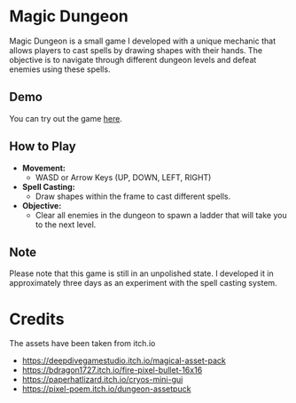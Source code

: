 # Magic Dungeon

Magic Dungeon is a small game I developed with a unique mechanic that allows players to cast spells by drawing shapes with their hands. The objective is to navigate through different dungeon levels and defeat enemies using these spells.

## Demo

You can try out the game [here](https://toberocat.github.io/MagicDungeon/).

## How to Play

- **Movement:**
  - WASD or Arrow Keys (UP, DOWN, LEFT, RIGHT)
- **Spell Casting:**
  - Draw shapes within the frame to cast different spells.
- **Objective:**
  - Clear all enemies in the dungeon to spawn a ladder that will take you to the next level.

## Note

Please note that this game is still in an unpolished state. I developed it in approximately three days as an experiment with the spell casting system.

# Credits

The assets have been taken from itch.io

- https://deepdivegamestudio.itch.io/magical-asset-pack
- https://bdragon1727.itch.io/fire-pixel-bullet-16x16
- https://paperhatlizard.itch.io/cryos-mini-gui
- https://pixel-poem.itch.io/dungeon-assetpuck

